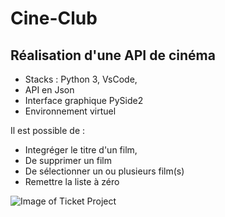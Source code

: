 # Cine-Club

## Réalisation d'une API de cinéma

* Stacks : Python 3, VsCode, 
* API en Json
* Interface graphique PySide2
* Environnement virtuel

Il est possible de : 
- Integréger le titre d'un film, 
- De supprimer un film 
- De sélectionner un ou plusieurs film(s)
- Remettre la liste à zéro


![Image of Ticket Project](https://anaist17.github.io/Cine-club/cine-club.png)
